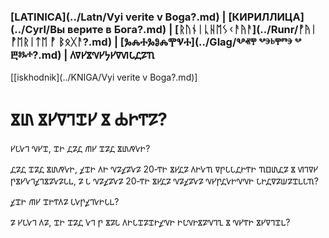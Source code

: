 ### [LATINICA](../Latn/Vyi verite v Boga?.md) | [КИРИЛЛИЦА](../Cyrl/Вы верите в Бога?.md) | [ᚱᚢᚾᛁᚳᚺᛖᛊᚲᚨᚤᚨ](../Runr/ᚡᚤᛁ ᚡᛖᚱᛁᛏᛖ ᚡ ᛒᛟᚷᚨ?.md) | [ⰃⰎⰀⰃⰑⰎⰉⰜⰀ](../Glag/Ⰲⱏⰹ ⰲⰵⱃⰹⱅⰵ ⰲ Ⰱⱁⰳⰰ?.md) | 𐍓𐍠𐍔𐍮𐍝𐍔𐍟𐍔𐍠𐍜𐍡𐍚𐍐𐍴
[[iskhodnik](../KNIGA/Vyi verite v Boga?.md)]

#  𐍮𐍨 𐍮𐍔𐍠𐍙𐍢𐍔 𐍮 𐍑𐍞𐍒𐍐?

𐍔𐍡𐍛𐍙 𐍝𐍔𐍢, 𐍢𐍞 𐍚𐍐𐍚 𐍕𐍔 𐍢𐍐𐍚 𐍮𐍨𐍥𐍛𐍞? 

𐍚𐍐𐍚 𐍢𐍐𐍚 𐍮𐍨𐍥𐍛𐍞, 𐍤𐍢𐍞 𐍓𐍞 𐍝𐍐𐍤𐍐𐍛𐍐 20‐𐍒𐍞 𐍮𐍔𐍚𐍐 𐍓𐍞𐍛𐍴 𐍠𐍣𐍡𐍡𐍚𐍞𐍒𐍞 𐍴𐍗𐍨𐍚𐍐 𐍮 𐍜𐍙𐍠𐍔 𐍣𐍮𐍔𐍛𐍙𐍤𐍙𐍮𐍐𐍛𐍐𐍡𐍰, 𐍐 𐍡 𐍝𐍐𐍤𐍐𐍛𐍐 20‐𐍒𐍞 𐍮𐍔𐍚𐍐 𐍝𐍐𐍤𐍐𐍛𐍐 𐍝𐍔𐍣𐍚𐍛𐍞𐍝𐍝𐍞 𐍡𐍞𐍚𐍠𐍐𐍦𐍐𐍢𐍰𐍡𐍴?

𐍤𐍢𐍞 𐍕𐍔 𐍢𐍞𐍒𐍓𐍐 𐍡𐍛𐍣𐍤𐍙𐍛𐍞𐍡𐍰?

𐍐 𐍔𐍡𐍛𐍙 𐍓𐍐, 𐍢𐍞 𐍢𐍐𐍚 𐍛𐍙 𐍣 𐍮𐍐𐍡 𐍓𐍞𐍡𐍢𐍐𐍢𐍞𐍤𐍝𐍞 𐍞𐍡𐍝𐍞𐍮𐍐𐍝𐍙𐍧 𐍮 𐍝𐍔𐍒𐍞 𐍮𐍔𐍠𐍙𐍢𐍰?

